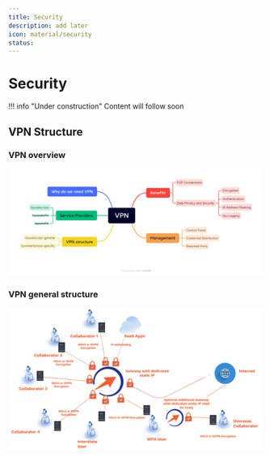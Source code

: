 ```yaml
---
title: Security
description: add later
icon: material/security
status:
---
```


# Security

!!! info "Under construction"
    Content will follow soon

## VPN Structure
### VPN overview
![VPN overview](assets/images/vpn_overview.png)

### VPN general structure
![VPN general structure](assets/images/vpn_general_structure.png)